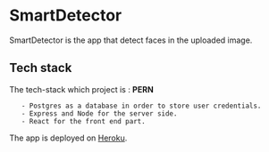 # SmartDetector
SmartDetector is the app that detect faces in the uploaded image.

## Tech stack 

The tech-stack which project is : **PERN**

       - Postgres as a database in order to store user credentials.
       - Express and Node for the server side.
       - React for the front end part.
       
The app is deployed on [Heroku](https://facedetectionap.herokuapp.com/).
